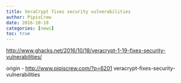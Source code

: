 ```yaml
---
title: VeraCrypt fixes security vulnerabilities
author: PipisCrew
date: 2016-10-18
categories: [news]
toc: true
---
```


http://www.ghacks.net/2016/10/18/veracrypt-1-19-fixes-security-vulnerabilities/

origin - http://www.pipiscrew.com/?p=6201 veracrypt-fixes-security-vulnerabilities